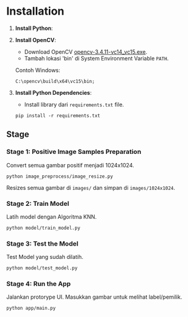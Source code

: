 # Installation

1. **Install Python**:

2. **Install OpenCV**:
    - Download OpenCV  [opencv-3.4.11-vc14_vc15.exe](https://sourceforge.net/projects/opencvlibrary/files/3.4.11/opencv-3.4.11-vc14_vc15.exe/download). 
    - Tambah lokasi 'bin' di System Environment Variable `PATH`.

    Contoh Windows:
    ```
    C:\opencv\build\x64\vc15\bin;
    ```

3. **Install Python Dependencies**:
    - Install library dari `requirements.txt` file.

    ``` execute di terminal
    pip install -r requirements.txt
    ```

## Stage

### Stage 1: Positive Image Samples Preparation

Convert semua gambar positif menjadi 1024x1024.

```execute di terminal
python image_preprocess/image_resize.py
```

Resizes semua gambar di `images/` dan simpan di `images/1024x1024`.

### Stage 2: Train Model

Latih model dengan Algoritma KNN.

```bash
python model/train_model.py
```

### Stage 3: Test the Model

Test Model yang sudah dilatih.

```bash
python model/test_model.py
```

### Stage 4: Run the App

Jalankan protorype UI. Masukkan gambar untuk melihat label/pemilik.

```bash
python app/main.py
```